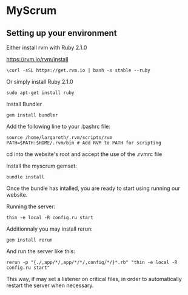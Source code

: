 MyScrum
=======

Setting up your environment
-------

Either install rvm with Ruby 2.1.0

  https://rvm.io/rvm/install
  
    \curl -sSL https://get.rvm.io | bash -s stable --ruby

Or simply install Ruby 2.1.0

    sudo apt-get install ruby

Install Bundler

    gem install bundler

Add the following line to your .bashrc file:

    source /home/largaroth/.rvm/scripts/rvm
    PATH=$PATH:$HOME/.rvm/bin # Add RVM to PATH for scripting

cd into the website's root and accept the use of the .rvmrc file

Install the myscrum gemset:
  
    bundle install

Once the bundle has intalled, you are ready to start using running our website.

Running the server:

    thin -e local -R config.ru start

Additionnaly you may install rerun:

    gem install rerun

And run the server like this:

    rerun -p "{./,app/*/,app/*/*/,config/*/}*.rb" "thin -e local -R config.ru start"

This way, if may set a listener on critical files, in order to automatically restart the server when necessary.


